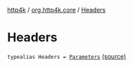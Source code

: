 [http4k](../index.md) / [org.http4k.core](index.md) / [Headers](./-headers.md)

# Headers

`typealias Headers = `[`Parameters`](-parameters.md) [(source)](https://github.com/http4k/http4k/blob/master/http4k-core/src/main/kotlin/org/http4k/core/http.kt#L13)